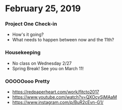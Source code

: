 # February 25, 2019

### Project One Check-in

- How's it going?
- What needs to happen between now and the 11th?

### Housekeeping

- No class on Wednesday 2/27
- Spring Break! See you on March 11!

### OOOOOooo Pretty

- https://redpaperheart.com/work/fitcto2017
- https://www.youtube.com/watch?v=QXOcySjMAaM
- https://www.instagram.com/p/BuR2cEvn-G1/
